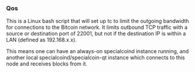 ### Qos ###

This is a Linux bash script that will set up tc to limit the outgoing bandwidth for connections to the Bitcoin network. It limits outbound TCP traffic with a source or destination port of 22001, but not if the destination IP is within a LAN (defined as 192.168.x.x).

This means one can have an always-on specialcoind instance running, and another local specialcoind/specialcoin-qt instance which connects to this node and receives blocks from it.
